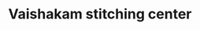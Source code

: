 ---
title: "Vaishakam stitching center"
url: /thiruvananthapuram/vaishakam-stitching-center/
shop: Schneiderei
---